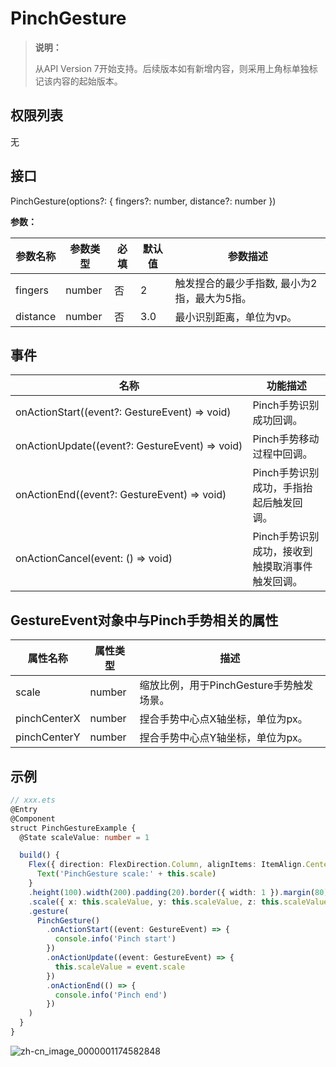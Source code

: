 # PinchGesture

>  **说明：**
>
>  从API Version 7开始支持。后续版本如有新增内容，则采用上角标单独标记该内容的起始版本。


## 权限列表

无


## 接口

PinchGesture(options?: { fingers?: number, distance?: number })

**参数：**

| 参数名称     | 参数类型   | 必填   | 默认值  | 参数描述                          |
| -------- | ------ | ---- | ---- | ----------------------------- |
| fingers  | number | 否    | 2    | 触发捏合的最少手指数,&nbsp;最小为2指，最大为5指。 |
| distance | number | 否    | 3.0  | 最小识别距离，单位为vp。                 |

## 事件

| 名称                                       | 功能描述                       |
| ---------------------------------------- | -------------------------- |
| onActionStart((event?:&nbsp;GestureEvent)&nbsp;=&gt;&nbsp;void) | Pinch手势识别成功回调。             |
| onActionUpdate((event?:&nbsp;GestureEvent)&nbsp;=&gt;&nbsp;void) | Pinch手势移动过程中回调。            |
| onActionEnd((event?:&nbsp;GestureEvent)&nbsp;=&gt;&nbsp;void) | Pinch手势识别成功，手指抬起后触发回调。     |
| onActionCancel(event:&nbsp;()&nbsp;=&gt;&nbsp;void) | Pinch手势识别成功，接收到触摸取消事件触发回调。 |

## GestureEvent对象中与Pinch手势相关的属性

| 属性名称         | 属性类型   | 描述                         |
| ------------ | ------ | -------------------------- |
| scale        | number | 缩放比例，用于PinchGesture手势触发场景。 |
| pinchCenterX | number | 捏合手势中心点X轴坐标，单位为px。         |
| pinchCenterY | number | 捏合手势中心点Y轴坐标，单位为px。         |

## 示例

```ts
// xxx.ets
@Entry
@Component
struct PinchGestureExample {
  @State scaleValue: number = 1

  build() {
    Flex({ direction: FlexDirection.Column, alignItems: ItemAlign.Center, justifyContent: FlexAlign.SpaceBetween }) {
      Text('PinchGesture scale:' + this.scale)
    }
    .height(100).width(200).padding(20).border({ width: 1 }).margin(80)
    .scale({ x: this.scaleValue, y: this.scaleValue, z: this.scaleValue })
    .gesture(
      PinchGesture()
        .onActionStart((event: GestureEvent) => {
          console.info('Pinch start')
        })
        .onActionUpdate((event: GestureEvent) => {
          this.scaleValue = event.scale
        })
        .onActionEnd(() => {
          console.info('Pinch end')
        })
    )
  }
}
```

![zh-cn_image_0000001174582848](figures/zh-cn_image_0000001174582848.gif)

